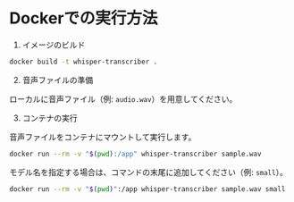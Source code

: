 # Dockerでの実行方法

1. イメージのビルド

```sh
docker build -t whisper-transcriber .
```

2. 音声ファイルの準備

ローカルに音声ファイル（例: `audio.wav`）を用意してください。

3. コンテナの実行

音声ファイルをコンテナにマウントして実行します。

```sh
docker run --rm -v "$(pwd):/app" whisper-transcriber sample.wav
```

モデル名を指定する場合は、コマンドの末尾に追加してください（例: `small`）。

```sh
docker run --rm -v "$(pwd)":/app whisper-transcriber sample.wav small
```